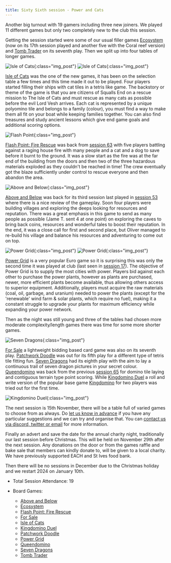 ```yaml
---
title: Sixty Sixth session - Power and Cats
---
```


Another big turnout with 19 gamers including three new joiners. We played 11 different games but only two completely new to the club this session.  

Getting the session started were some of our usual filler games [Ecosystem][E] (now on its 17th session played and another five with the Coral reef version) and [Tomb Trader][TTr] on its seventh play. Then we split up into four tables of longer games.

![Isle of Cats](/images/posts/2023_11_01/IsleOfCats01.jpg "Isle of Cats"){:class="img_post"}
![Isle of Cats](/images/posts/2023_11_01/IsleOfCats02.jpg "Isle of Cats"){:class="img_post"}

[Isle of Cats][IoC] was the one of the new games, it has been on the selection table a few times and this time made it out to be played. Four players started filling their ships with cat tiles in a tetris like game. The backstory or theme of the game is that you are citizens of Squalls End on a rescue mission to The Isle of Cats and must rescue as many cats as possible before the evil Lord Vesh arrives. Each cat is represented by a unique polyomino tile and belongs to a family (colour), you must find a way to make them all fit on your boat while keeping families together. You can also find treasures and study ancient lessons which give end game goals and additional scoring options.

![Flash Point](/images/posts/2023_11_01/FlashPoint01.jpg "Flash Point"){:class="img_post"}

[Flash Point: Fire Rescue][FP] was back from [session 63][63] with five players battling against a raging house fire with many people and a cat and a dog to save before it burnt to the ground. It was a slow start as the fire was at the far end of the building from the doors and then two of the three hazardous materials exploded as they couldn't be reached in time! The crew eventually got the blaze sufficiently under control to rescue everyone and then abandon the area.

![Above and Below](/images/posts/2023_11_01/AboveBelow01.jpg "Above and Below"){:class="img_post"}

[Above and Below][AB] was back for its third session last played in [session 53][53] where there is a nice review of the gameplay. Soon four players were building villages and exploring the deeps looking for resources and reputation. There was a great emphasis in this game to send as many people as possible (Jame T. sent 4 at one point) on exploring the caves to bring back coins, resources and wonderful tales to boost their reputation. In the end, it was a close call for first and second place, but Oliver managed to re-build his village and balance his resources and adventuring to come out on top.

![Power Grid](/images/posts/2023_11_01/PowerGrid01.jpg "Power Grid"){:class="img_post"}
![Power Grid](/images/posts/2023_11_01/PowerGrid02.jpg "Power Grid"){:class="img_post"}

[Power Grid][PG] is a very popular Euro game so it is surprising this was only the second time it was played at club (last seen in [session 17][17]). The objective of Power Grid is to supply the most cities with power. Players bid against each other to purchase the power plants, however as plants are purchased, newer, more efficient plants become available, thus allowing others access to superior equipment. Additionally, players must acquire the raw materials (coal, oil, garbage, and uranium) needed to power the plants (except for the 'renewable' wind farm & solar plants, which require no fuel), making it a constant struggle to upgrade your plants for maximum efficiency while expanding your power network.

Then as the night was still young and three of the tables had chosen more moderate complexity/length games there was time for some more shorter games.

![Seven Dragons](/images/posts/2023_11_01/SevenDragons01.jpg "Seven Dragons"){:class="img_post"}

[For Sale][FS] a lightweight bidding based card game was also on its seventh play. [Patchwork Doodle][PD] was out for its fifth play for a different type of tetris tile fitting fun. [Seven Dragons][7D] had its eighth play with the aim to lay a continuous trail of seven dragon pictures in your secret colour.
[Queendomino][QD] was back from the previous [session 65][65] for domino tile laying and contiguous terrain type point scoring.
While [Kingdomino Duel][KD] a roll and write version of the popular base game [Kingdomino][King] for two players was tried out for the first time.

![Kingdomino Duel](/images/posts/2023_11_01/KingdominoDuel01.jpg "Kingdomino Duel"){:class="img_post"}

The next session is 15th November, there will be a table full of varied games to choose from as always. Do [let us know in advance][Contact] if you have any particular suggestions and we can try and organise that. You can [contact us via discord, twitter or email][Contact] for more information.

Finally an advert and save the date for the annual charity night, traditionally our last session before Christmas. This will be held on November 29th after the next session. Any donations on the door or from the games raffle and bake sale that members can kindly donate to, will be given to a local charity. We have previously supported EACH and St Ives food bank.

Then there will be no sessions in December due to the Christmas holiday and we restart 2024 on January 10th.

* Total Session Attendance: 19
* Board Games:

	 * [Above and Below][AB]
	 * [Ecosystem][E]
	 * [Flash Point: Fire Rescue][FP]
	 * [For Sale][FS]
	 * [Isle of Cats][IoC]
	 * [Kingdomino Duel][KD]
	 * [Patchwork Doodle][PD]
	 * [Power Grid][PG]
	 * [Queendomino][QD]
	 * [Seven Dragons][7D]
	 * [Tomb Trader][TTr]
	 
[17]: /2021/10/20/seventeenth-session.html
[53]: /2023/05/03/fiftythird-session.html
[63]: /2023/09/20/sixtythird-session.html
[65]: /2023/10/18/sixtyfifth-session.html

[AB]: {{site.data.BoardGameLinks.AboveBelow.Link}}
[E]: {{site.data.BoardGameLinks.Ecosystem.Link}}
[FP]: {{site.data.BoardGameLinks.FlashPoint.Link}}
[FS]: {{site.data.BoardGameLinks.ForSale.Link}}
[IoC]: {{site.data.BoardGameLinks.IsleOfCats.Link}}
[KD]: {{site.data.BoardGameLinks.KingdominoDuel.Link}}
[PD]: {{site.data.BoardGameLinks.PatchworkDoodle.Link}}
[PG]: {{site.data.BoardGameLinks.PowerGrid.Link}}
[QD]: {{site.data.BoardGameLinks.Queendomino.Link}}
[7D]: {{site.data.BoardGameLinks.SevenDragons.Link}}
[TTr]: {{site.data.BoardGameLinks.TombTrader.Link}}

[King]: {{site.data.BoardGameLinks.Kingdomino.Link}}

[Contact]: /Contact.html
